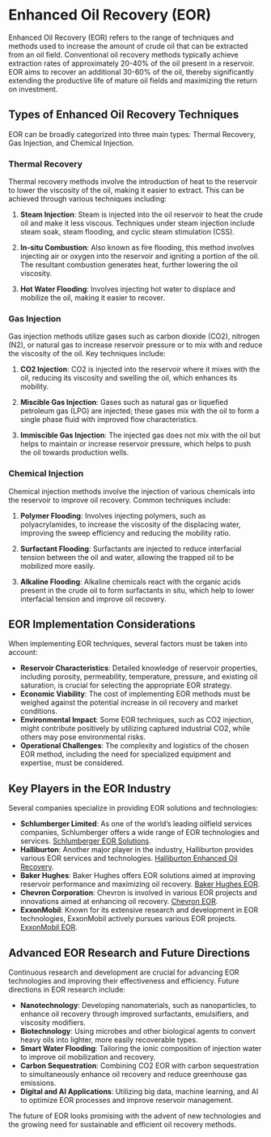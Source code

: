# Enhanced Oil Recovery (EOR)

Enhanced Oil Recovery (EOR) refers to the range of techniques and methods used to increase the amount of crude oil that can be extracted from an oil field. Conventional oil recovery methods typically achieve extraction rates of approximately 20-40% of the oil present in a reservoir. EOR aims to recover an additional 30-60% of the oil, thereby significantly extending the productive life of mature oil fields and maximizing the return on investment.

## Types of Enhanced Oil Recovery Techniques

EOR can be broadly categorized into three main types: Thermal Recovery, Gas Injection, and Chemical Injection.

### Thermal Recovery

Thermal recovery methods involve the introduction of heat to the reservoir to lower the viscosity of the oil, making it easier to extract. This can be achieved through various techniques including:

1. **Steam Injection**: Steam is injected into the oil reservoir to heat the crude oil and make it less viscous. Techniques under steam injection include steam soak, steam flooding, and cyclic steam stimulation (CSS).

2. **In-situ Combustion**: Also known as fire flooding, this method involves injecting air or oxygen into the reservoir and igniting a portion of the oil. The resultant combustion generates heat, further lowering the oil viscosity.

3. **Hot Water Flooding**: Involves injecting hot water to displace and mobilize the oil, making it easier to recover.

### Gas Injection

Gas injection methods utilize gases such as carbon dioxide (CO2), nitrogen (N2), or natural gas to increase reservoir pressure or to mix with and reduce the viscosity of the oil. Key techniques include:

1. **CO2 Injection**: CO2 is injected into the reservoir where it mixes with the oil, reducing its viscosity and swelling the oil, which enhances its mobility.

2. **Miscible Gas Injection**: Gases such as natural gas or liquefied petroleum gas (LPG) are injected; these gases mix with the oil to form a single phase fluid with improved flow characteristics.

3. **Immiscible Gas Injection**: The injected gas does not mix with the oil but helps to maintain or increase reservoir pressure, which helps to push the oil towards production wells.

### Chemical Injection

Chemical injection methods involve the injection of various chemicals into the reservoir to improve oil recovery. Common techniques include:

1. **Polymer Flooding**: Involves injecting polymers, such as polyacrylamides, to increase the viscosity of the displacing water, improving the sweep efficiency and reducing the mobility ratio.

2. **Surfactant Flooding**: Surfactants are injected to reduce interfacial tension between the oil and water, allowing the trapped oil to be mobilized more easily.

3. **Alkaline Flooding**: Alkaline chemicals react with the organic acids present in the crude oil to form surfactants in situ, which help to lower interfacial tension and improve oil recovery.

## EOR Implementation Considerations

When implementing EOR techniques, several factors must be taken into account:

- **Reservoir Characteristics**: Detailed knowledge of reservoir properties, including porosity, permeability, temperature, pressure, and existing oil saturation, is crucial for selecting the appropriate EOR strategy.
- **Economic Viability**: The cost of implementing EOR methods must be weighed against the potential increase in oil recovery and market conditions.
- **Environmental Impact**: Some EOR techniques, such as CO2 injection, might contribute positively by utilizing captured industrial CO2, while others may pose environmental risks.
- **Operational Challenges**: The complexity and logistics of the chosen EOR method, including the need for specialized equipment and expertise, must be considered.

## Key Players in the EOR Industry

Several companies specialize in providing EOR solutions and technologies:

- **Schlumberger Limited**: As one of the world’s leading oilfield services companies, Schlumberger offers a wide range of EOR technologies and services. [Schlumberger EOR Solutions](https://www.slb.com/well-production/enhanced-oil-recovery).
- **Halliburton**: Another major player in the industry, Halliburton provides various EOR services and technologies. [Halliburton Enhanced Oil Recovery](https://www.halliburton.com/en/products/enhanced-oil-recovery).
- **Baker Hughes**: Baker Hughes offers EOR solutions aimed at improving reservoir performance and maximizing oil recovery. [Baker Hughes EOR](https://www.bakerhughes.com/recovery/enhanced-oil-recovery).
- **Chevron Corporation**: Chevron is involved in various EOR projects and innovations aimed at enhancing oil recovery. [Chevron EOR](https://www.chevron.com/projects/enhancing-oil-recovery).
- **ExxonMobil**: Known for its extensive research and development in EOR technologies, ExxonMobil actively pursues various EOR projects. [ExxonMobil EOR](https://corporate.exxonmobil.com/energy-and-innovation/advanced-technologies/enhanced-oil-recovery).

## Advanced EOR Research and Future Directions

Continuous research and development are crucial for advancing EOR technologies and improving their effectiveness and efficiency. Future directions in EOR research include:

- **Nanotechnology**: Developing nanomaterials, such as nanoparticles, to enhance oil recovery through improved surfactants, emulsifiers, and viscosity modifiers.
- **Biotechnology**: Using microbes and other biological agents to convert heavy oils into lighter, more easily recoverable types.
- **Smart Water Flooding**: Tailoring the ionic composition of injection water to improve oil mobilization and recovery.
- **Carbon Sequestration**: Combining CO2 EOR with carbon sequestration to simultaneously enhance oil recovery and reduce greenhouse gas emissions.
- **Digital and AI Applications**: Utilizing big data, machine learning, and AI to optimize EOR processes and improve reservoir management.

The future of EOR looks promising with the advent of new technologies and the growing need for sustainable and efficient oil recovery methods.